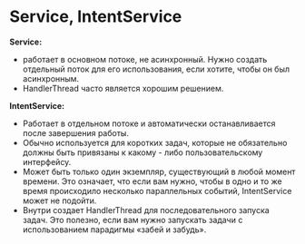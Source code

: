 # Service, IntentService

**Service:**

* работает в основном потоке, не асинхронный. Нужно создать отдельный поток для его использования, если хотите, чтобы он был асинхронным.
* HandlerThread часто является хорошим решением.

**IntentService:**

* Работает в отдельном потоке и автоматически останавливается после завершения работы.
* Обычно используется для коротких задач, которые не обязательно должны быть привязаны к какому - либо пользовательскому интерфейсу.
* Может быть только один экземпляр, существующий в любой момент времени. Это означает, что если вам нужно, чтобы в одно и то же время происходило несколько параллельных событий, IntentService может не подойти.
* Внутри создает HandlerThread для последовательного запуска задач. Это полезно, если вам нужно запускать задачи с использованием парадигмы «забей и забудь».
